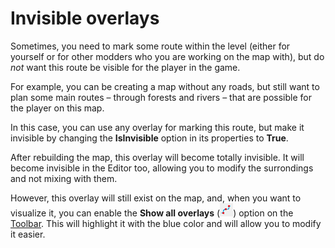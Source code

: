 # Invisible overlays

Sometimes, you need to mark some route within the level (either for yourself or for other modders who you are working on the map with), but do *not* want this route be visible for the player in the game.

For example, you can be creating a map without any roads, but still want to plan some main routes – through forests and rivers – that are possible for the player on this map.

In this case, you can use any overlay for marking this route, but make it invisible by changing the **IsInvisible** option in its properties to **True**.

After rebuilding the map, this overlay will become totally invisible. It will become invisible in the Editor too, allowing you to modify the surrondings and not mixing with them.

However, this overlay will still exist on the map, and, when you want to visualize it, you can enable the **Show all overlays** (![](./media/image36.png)) option on the [Toolbar]. This will highlight it with the blue color and will allow you to modify it easier.


[toolbar]: ./../../getting_started/ui_overview/toolbar_buttons.md